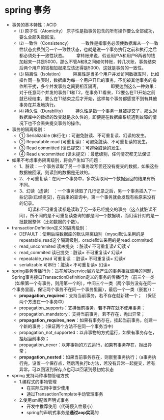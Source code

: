 # spring 事务
- 事务的基本特性：ACID
	- ⑴ 原子性（Atomicity）
	原子性是指事务包含的所有操作要么全部成功，要么全部失败回滚。
	- ⑵ 一致性（Consistency）
　　一致性是指事务必须使数据库从一个一致性状态变换到另一个一致性状态，也就是说一个事务执行之前和执行之后都必须处于一致性状态。
　　拿转账来说，假设用户A和用户B两者的钱加起来一共是5000，那么不管A和B之间如何转账，转几次账，事务结束后两个用户的钱相加起来应该还得是5000，这就是事务的一致性。
	- ⑶ 隔离性（Isolation）
　　隔离性是当多个用户并发访问数据库时，比如操作同一张表时，数据库为每一个用户开启的事务，不能被其他事务的操作所干扰，多个并发事务之间要相互隔离。
　　即要达到这么一种效果：对于任意两个并发的事务T1和T2，在事务T1看来，T2要么在T1开始之前就已经结束，要么在T1结束之后才开始，这样每个事务都感觉不到有其他事务在并发地执行。
	- ⑷ 持久性（Durability）
　　持久性是指一个事务一旦被提交了，那么对数据库中的数据的改变就是永久性的，即便是在数据库系统遇到故障的情况下也不会丢失提交事务的操作。
- 事务的隔离级别：
	-  ① Serializable (串行化)：可避免脏读、不可重复读、幻读的发生。
	-  ② Repeatable read (可重复读)：可避免脏读、不可重复读的发生。
	-  ③ Read committed (读已提交)：可避免脏读的发生。
	-  ④ Read uncommitted (读未提交)：最低级别，任何情况都无法保证
- 如果不考虑事务隔离级别，将会产生如下问题：
	- 1、脏读：一个事务读取了另一个事务改写但还没有提交的数据，如果这些数据被回滚，则读到的数据是无效的。
	- 2、不可重复读：在同一个事务中，多次读取同一个数据返回的结果有所不同。
	- 3、幻读（虚读）  ：一个事务读取了几行记录之后，另一个事务插入了一些记录(已经提交)，在后来的查询中，第一个事务就会发现有些原来没有的记录。<br/> &emsp;&emsp;幻读和不可重复读都是读取了另一条已经提交的事务（这点就脏读不同），所不同的是不可重复读查询的都是同一个数据项，而幻读针对的是一批数据整体（比如数据的个数）。
- transactionDefinition定义的隔离级别：  
	- DEFAULT：使用后端数据库的默认隔离级别（mysql默认采用的是repeatable_read这个隔离级别，oracle默认采用的是read_commited）
	- read_uncommited 读未提交 ：脏读√      不可重复读√    幻读 √
	- read_commited    读已提交：脏读×      不可重复读√    幻读√
	- repeatable_read    可重复读  ：脏读×      不可重复读×    幻读√   
	- serializable          可串行：脏读×      不可重复读×    幻读×
- spring事务传播行为：旨在解决service层方法产生的事务相互调用的问题， Spring事务接口TransactionDefinition定义的事务的传播行为（前三个一类（如果第一个有事务，则用第一个的），中间三个一类（两个事务没有在同一个事务里面，保证两个事务不在同一个事务里面），最后一个一类（嵌套））：
	- **propagation_required**：支持当前事务，若不存在就新建一个；     （保证两个方法在一个事务中）
	- propagation_supports：支持当前事务，若不存在就不使用事务； 
	- propagation_mandatory：支持当前事务，若不存在，抛出异常； 
	- **propagation_requires_new**：如果有事务存在，挂起当前事务，创建一个新的事务；（保证两个方法不在同一个事务当中）
	- propagation_not_supported：以非事物的方式运行，如果有事务存在，挂起当前事务；
	- propagation_never：以非事物的方式运行，如果有事务存在，抛出异常；
	- **propagation_nested**：如果当前事务存在，则嵌套事务执行；（a事务执行完，设置一个保存点，然后再执行b方法，若没有异常一起提交，若有异常，可以回滚到保存点也可以回滚到最初始状态
- spring 支持两种事物管理方式
	- 1.编程式的事物管理
		- 在实际应用中很少使用
	    - 通过TransactionTemplate手动管理事务
	- 2.使用xml配置声明式事务
	   - 开发中推荐使用（代码侵入性最小）
	   - spring的声明式事务是**通过aop实现**的
